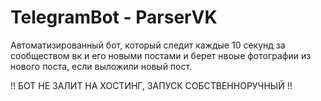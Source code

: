 # TelegramBot - ParserVK

Автоматизированный бот, который следит каждые 10 секунд за сообществом вк и его новыми постами и берет нвоые фотографии из нового поста, если выложили новый пост.

!! БОТ НЕ ЗАЛИТ НА ХОСТИНГ, ЗАПУСК СОБСТВЕННОРУЧНЫЙ !!
